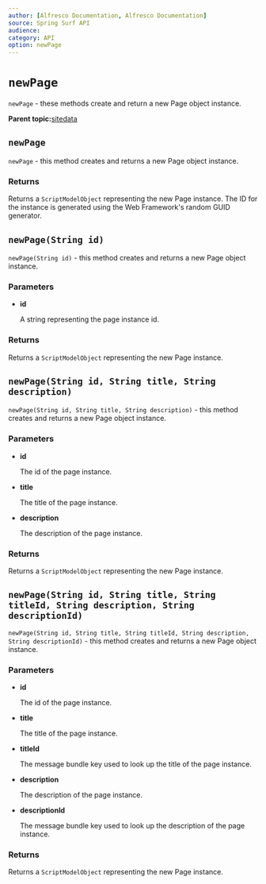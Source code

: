 ```yaml
---
author: [Alfresco Documentation, Alfresco Documentation]
source: Spring Surf API
audience: 
category: API
option: newPage
---
```


# `newPage`

`newPage` - these methods create and return a new Page object instance.

**Parent topic:**[sitedata](../references/APISurf-sitedata.md)

## `newPage`

`newPage` - this method creates and returns a new Page object instance.

### Returns

Returns a `ScriptModelObject` representing the new Page instance. The ID for the instance is generated using the Web Framework's random GUID generator.

## `newPage(String id)`

`newPage(String id)` - this method creates and returns a new Page object instance.

### Parameters

-   **id**

    A string representing the page instance id.


### Returns

Returns a `ScriptModelObject` representing the new Page instance.

## `newPage(String id, String title, String description)`

`newPage(String id, String title, String description)` - this method creates and returns a new Page object instance.

### Parameters

-   **id**

    The id of the page instance.

-   **title**

    The title of the page instance.

-   **description**

    The description of the page instance.


### Returns

Returns a `ScriptModelObject` representing the new Page instance.

## `newPage(String id, String title, String titleId, String description, String descriptionId)`

`newPage(String id, String title, String titleId, String description, String descriptionId)` - this method creates and returns a new Page object instance.

### Parameters

-   **id**

    The id of the page instance.

-   **title**

    The title of the page instance.

-   **titleId**

    The message bundle key used to look up the title of the page instance.

-   **description**

    The description of the page instance.

-   **descriptionId**

    The message bundle key used to look up the description of the page instance.


### Returns

Returns a `ScriptModelObject` representing the new Page instance.

